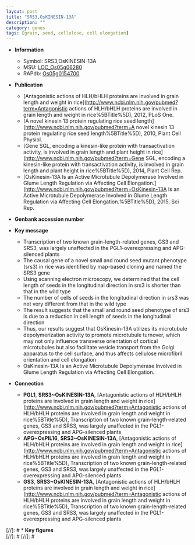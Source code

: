 ```yaml
---
layout: post
title: "SRS3,OsKINESIN-13A"
description: ""
category: genes
tags: [grain, seed, cellulose, cell elongation]
---
```


* **Information**  
    + Symbol: SRS3,OsKINESIN-13A  
    + MSU: [LOC_Os05g06280](http://rice.plantbiology.msu.edu/cgi-bin/ORF_infopage.cgi?orf=LOC_Os05g06280)  
    + RAPdb: [Os05g0154700](http://rapdb.dna.affrc.go.jp/viewer/gbrowse_details/irgsp1?name=Os05g0154700)  

* **Publication**  
    + [Antagonistic actions of HLH/bHLH proteins are involved in grain length and weight in rice](http://www.ncbi.nlm.nih.gov/pubmed?term=Antagonistic actions of HLH/bHLH proteins are involved in grain length and weight in rice%5BTitle%5D), 2012, PLoS One.
    + [A novel kinesin 13 protein regulating rice seed length](http://www.ncbi.nlm.nih.gov/pubmed?term=A novel kinesin 13 protein regulating rice seed length%5BTitle%5D), 2010, Plant Cell Physiol.
    + [Gene SGL, encoding a kinesin-like protein with transactivation activity, is involved in grain length and plant height in rice](http://www.ncbi.nlm.nih.gov/pubmed?term=Gene SGL, encoding a kinesin-like protein with transactivation activity, is involved in grain length and plant height in rice%5BTitle%5D), 2014, Plant Cell Rep.
    + [OsKinesin-13A Is an Active Microtubule Depolymerase Involved in Glume Length Regulation via Affecting Cell Elongation.](http://www.ncbi.nlm.nih.gov/pubmed?term=OsKinesin-13A Is an Active Microtubule Depolymerase Involved in Glume Length Regulation via Affecting Cell Elongation.%5BTitle%5D), 2015, Sci Rep.

* **Genbank accession number**  

* **Key message**  
    + Transcription of two known grain-length-related genes, GS3 and SRS3, was largely unaffected in the PGL1-overexpressing and APG-silenced plants
    + The causal gene of a novel small and round seed mutant phenotype (srs3) in rice was identified by map-based cloning and named the SRS3 gene
    + Using scanning electron microscopy, we determined that the cell length of seeds in the longitudinal direction in srs3 is shorter than that in the wild type
    + The number of cells of seeds in the longitudinal direction in srs3 was not very different from that in the wild type
    + The result suggests that the small and round seed phenotype of srs3 is due to a reduction in cell length of seeds in the longitudinal direction
    + Thus, our results suggest that OsKinesin-13A utilizes its microtubule depolymerization activity to promote microtubule turnover, which may not only influence transverse orientation of cortical microtubules but also facilitate vesicle transport from the Golgi apparatus to the cell surface, and thus affects cellulose microfibril orientation and cell elongation
    + OsKinesin-13A Is an Active Microtubule Depolymerase Involved in Glume Length Regulation via Affecting Cell Elongation.

* **Connection**  
    + __PGL1__, __SRS3~OsKINESIN-13A__, [Antagonistic actions of HLH/bHLH proteins are involved in grain length and weight in rice](http://www.ncbi.nlm.nih.gov/pubmed?term=Antagonistic actions of HLH/bHLH proteins are involved in grain length and weight in rice%5BTitle%5D), Transcription of two known grain-length-related genes, GS3 and SRS3, was largely unaffected in the PGL1-overexpressing and APG-silenced plants
    + __APG~OsPIL16__, __SRS3~OsKINESIN-13A__, [Antagonistic actions of HLH/bHLH proteins are involved in grain length and weight in rice](http://www.ncbi.nlm.nih.gov/pubmed?term=Antagonistic actions of HLH/bHLH proteins are involved in grain length and weight in rice%5BTitle%5D), Transcription of two known grain-length-related genes, GS3 and SRS3, was largely unaffected in the PGL1-overexpressing and APG-silenced plants
    + __GS3__, __SRS3~OsKINESIN-13A__, [Antagonistic actions of HLH/bHLH proteins are involved in grain length and weight in rice](http://www.ncbi.nlm.nih.gov/pubmed?term=Antagonistic actions of HLH/bHLH proteins are involved in grain length and weight in rice%5BTitle%5D), Transcription of two known grain-length-related genes, GS3 and SRS3, was largely unaffected in the PGL1-overexpressing and APG-silenced plants

[//]: # * **Key figures**  
[//]: # 
[//]: # 
